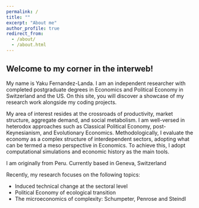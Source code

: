 ```yaml
---
permalink: /
title: ""
excerpt: "About me"
author_profile: true
redirect_from:
  - /about/
  - /about.html
---
```

## Welcome to my corner in the interweb!

My name is Yaku Fernandez-Landa. I am an independent researcher with completed postgraduate degrees in Economics and Political Economy in Switzerland and the US. On this site, you will discover a showcase of my research work alongside my coding projects.

My area of interest resides at the crossroads of productivity, market structure, aggregate demand, and social metabolism. I am well-versed in heterodox approaches such as Classical Political Economy, post-Keynesianism, and Evolutionary Economics. Methodologically, I evaluate the economy as a complex structure of interdependent sectors, adopting what can be termed a meso perspective in Economics. To achieve this, I adopt computational simulations and economic history as the main tools.

I am originally from Peru. Currently based in Geneva, Switzerland

Recently, my research focuses on the following topics:

- Induced technical change at the sectoral level
- Political Economy of ecological transition
- The microeconomics of complexity: Schumpeter, Penrose and Steindl





